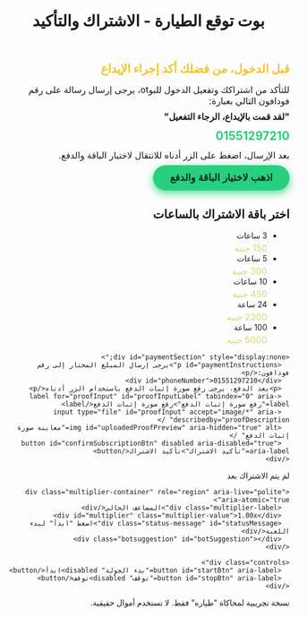 <!DOCTYPE html>
<html lang="ar" dir="rtl">
<head>
<meta charset="UTF-8" />
<meta name="viewport" content="width=device-width, initial-scale=1, maximum-scale=1, user-scalable=no" />
<title>بوت توقع الطيارة مع الاشتراك والتأكيد - 1xBat</title>
<style>
  @import url('https://fonts.googleapis.com/css2?family=Cairo:wght@400;700&display=swap');

  * {
    box-sizing: border-box;
  }

  body {
    margin: 0; padding: 0;
    font-family: 'Cairo', sans-serif;
    background: linear-gradient(135deg, #0b1a2f, #182c52);
    color: #ddd;
    display: flex;
    flex-direction: column;
    align-items: center;
    min-height: 100vh;
    user-select: none;
  }

  header {
    width: 100%;
    background: #102c4b;
    text-align: center;
    padding: 15px 0;
    box-shadow: 0 3px 10px #0009;
  }

  header h1 {
    margin: 0;
    font-weight: 700;
    font-size: 1.8rem;
    color: #27d07f;
    letter-spacing: 2px;
  }

  main {
    flex: 1;
    padding: 20px 15px;
    max-width: 360px;
    width: 100%;
    display: flex;
    flex-direction: column;
    gap: 15px;
    box-sizing: border-box;
    position: relative;
  }

  /* Initial Payment Info Screen */
  #initialConfirmScreen {
    background: #142f55;
    border-radius: 12px;
    padding: 20px;
    text-align: center;
    box-shadow: 0 0 20px #27d07faa inset;
  }
  #initialConfirmScreen h2 {
    color: #f4c430;
    margin: 0 0 15px 0;
    user-select: text;
  }
  #initialConfirmScreen p {
    margin: 8px 0;
    font-size: 1rem;
    user-select: text;
  }
  #phoneNumberInitial {
    font-weight: 700;
    font-size: 1.3rem;
    color: #27d07f;
    user-select: text;
    margin:12px 0;
  }
  #startToSubscriptionBtn {
    background: #27d07f;
    color: #102a17;
    font-weight: 700;
    padding: 12px 30px;
    border-radius: 25px;
    border:none;
    cursor: pointer;
    font-size: 1.1rem;
    box-shadow: 0 5px 15px #27d07fcc;
    user-select: none;
    transition: background-color 0.3s ease;
  }
  #startToSubscriptionBtn:hover {
    background: #1a8b50;
  }

  /* Subscription packages */
  #subscriptionScreen {
    background: #142f55;
    border-radius: 12px;
    padding: 20px;
    box-shadow: 0 0 20px #27d07faa inset;
    text-align: center;
    display: none;
  }

  #subscriptionScreen h2 {
    margin-top: 0;
    color: #f4c430;
    font-weight: 700;
    font-size: 1.5rem;
    margin-bottom: 12px;
    user-select: text;
  }

  .pkg-list {
    list-style: none;
    padding: 0;
    margin: 0 0 15px 0;
    display: flex;
    flex-direction: column;
    gap: 12px;
  }

  .pkg-item {
    background: #1e426f;
    border-radius: 12px;
    padding: 15px 20px;
    cursor: pointer;
    box-shadow: 0 0 10px #27d07f88;
    transition: background-color 0.3s ease;
  }

  .pkg-item:hover,
  .pkg-item.selected {
    background: #27d07f;
    color: #102a17;
    box-shadow: 0 0 20px #27d07fdd;
  }

  .pkg-item > span {
    font-weight: 700;
    font-size: 1.2rem;
    user-select: none;
  }
  .pkg-price {
    font-size: 1rem;
    margin-top: 4px;
    color: #d6d67a;
  }

  #paymentSection {
    margin-top: 15px;
    display: none;
  }
  #paymentInstructions {
    font-size: 1rem;
    user-select: text;
    color: #eee;
  }
  #phoneNumber {
    font-weight: 700;
    color: #27d07f;
    font-size: 1.3rem;
    margin: 8px 0 12px 0;
  }

  #proofInputLabel {
    background: #27d07f;
    color: #102a17;
    padding: 10px 20px;
    border-radius: 25px;
    cursor: pointer;
    display: inline-block;
    margin-bottom: 15px;
    font-weight: 700;
    user-select: none;
  }
  #proofInputLabel:hover {
    background: #1a8b50;
  }
  #proofInput {
    display: none;
  }

  #uploadedProofPreview {
    margin-top: 10px;
    max-width: 100%;
    border-radius: 8px;
    box-shadow: 0 0 10px #27d07faa inset;
    display: none;
  }

  #confirmSubscriptionBtn {
    background: #f4c430;
    border: none;
    color: #1a1210;
    font-weight: 700;
    padding: 14px 30px;
    border-radius: 25px;
    cursor: pointer;
    font-size: 1.1rem;
    box-shadow: 0 5px 15px #f4c430cc;
    user-select: none;
    transition: background-color 0.3s ease;
  }
  #confirmSubscriptionBtn:disabled {
    cursor: not-allowed;
    opacity: 0.6;
  }
  #confirmSubscriptionBtn:hover:not(:disabled) {
    background: #dbac00;
  }

  /* Hidden by default */
  #gameScreen {
    display: none;
    flex-direction: column;
    gap: 15px;
  }

  .multiplier-container {
    background: #142f55;
    border-radius: 12px;
    padding: 25px 15px;
    box-shadow: 0 0 20px #27d07faa inset;
    text-align: center;
  }

  .multiplier-label {
    font-size: 1rem;
    color: #9ee6b8;
    margin-bottom: 8px;
  }

  .multiplier-value {
    font-size: 4rem;
    font-weight: 900;
    color: #27d07f;
    text-shadow: 0 0 10px #27d07fbb;
  }

  .status-message {
    margin-top: 10px;
    font-size: 1.1rem;
    height: 30px;
    color: #eee;
  }

  .botsuggestion {
    margin-top: 8px;
    font-size: 1rem;
    color: #fff6a3;
    text-align: center;
    font-weight: 600;
    user-select: text;
  }

  .controls {
    display: flex;
    gap: 15px;
    justify-content: center;
  }

  button {
    background: #27d07f;
    border: none;
    border-radius: 25px;
    color: #102a17;
    font-weight: 700;
    font-size: 1.1rem;
    padding: 12px 30px;
    cursor: pointer;
    box-shadow: 0 5px 15px #27d07fcc;
    transition: background-color 0.3s ease;
    user-select: none;
  }

  button:disabled {
    cursor: not-allowed;
    background: #555a5a;
    box-shadow: none;
  }

  button:hover:not(:disabled) {
    background: #1a8b50;
    box-shadow: 0 5px 20px #1a8b5077;
  }

  .subscription-timer {
    background: #1e6041;
    color: #d6d67a;
    font-weight: 700;
    padding: 10px 15px;
    border-radius: 10px;
    text-align: center;
    box-shadow: 0 0 15px #d6d67a88 inset;
    font-size: 1.1rem;
    user-select: none;
  }

  .footer-note {
    color: #999;
    font-size: 0.75rem;
    text-align: center;
    padding: 10px 5px 15px;
    user-select: text;
  }

  /* Scrollbar hidden for mobile */
  ::-webkit-scrollbar {
    display: none;
  }

  /* Responsive - fit 600px height, 350px width */
  @media screen and (max-width: 375px) {
    main {
      max-width: 340px;
      padding: 15px;
      gap: 12px;
    }
    .multiplier-value {
      font-size: 3.5rem;
    }
    button {
      font-size: 1rem;
      padding: 11px 25px;
    }
  }
</style>
</head>
<body>
<header>
  <h1>بوت توقع الطيارة - الاشتراك والتأكيد</h1>
</header>
<main>

  <section id="initialConfirmScreen" aria-live="polite" aria-atomic="true">
    <h2>قبل الدخول، من فضلك أكد إجراء الإيداع</h2>
    <p>للتأكد من اشتراكك وتفعيل الدخول للبوot، يرجى إرسال رسالة على رقم فودافون التالي بعبارة:</p>
    <p><strong>"لقد قمت بالإيداع، الرجاء التفعيل"</strong></p>
    <div id="phoneNumberInitial">01551297210</div>
    <p>بعد الإرسال، اضغط على الزر أدناه للانتقال لاختيار الباقة والدفع.</p>
    <button id="startToSubscriptionBtn" aria-label="الانتقال لاختيار باقة الاشتراك">اذهب لاختيار الباقة والدفع</button>
  </section>

  <section id="subscriptionScreen" aria-live="polite" aria-atomic="true" tabindex="0" aria-label="شاشة اختيار باقة الاشتراك">
    <h2>اختر باقة الاشتراك بالساعات</h2>
    <ul class="pkg-list" role="list">
      <li class="pkg-item" tabindex="0" data-hours="3" data-price="150" aria-label="اشتراك 3 ساعات بسعر 150 جنيه">
        <span>3 ساعات</span>
        <div class="pkg-price">150 جنيه</div>
      </li>
      <li class="pkg-item" tabindex="0" data-hours="5" data-price="300" aria-label="اشتراك 5 ساعات بسعر 300 جنيه">
        <span>5 ساعات</span>
        <div class="pkg-price">300 جنيه</div>
      </li>
      <li class="pkg-item" tabindex="0" data-hours="10" data-price="450" aria-label="اشتراك 10 ساعات بسعر 450 جنيه">
        <span>10 ساعات</span>
        <div class="pkg-price">450 جنيه</div>
      </li>
      <li class="pkg-item" tabindex="0" data-hours="24" data-price="2300" aria-label="اشتراك 24 ساعة بسعر 2300 جنيه">
        <span>24 ساعة</span>
        <div class="pkg-price">2300 جنيه</div>
      </li>
      <li class="pkg-item" tabindex="0" data-hours="100" data-price="5000" aria-label="اشتراك 100 ساعة بسعر 5000 جنيه">
        <span>100 ساعة</span>
        <div class="pkg-price">5000 جنيه</div>
      </li>
    </ul>

    <div id="paymentSection" style="display:none;">
      <p id="paymentInstructions">يرجى إرسال المبلغ المختار إلى رقم فودافون:</p>
      <div id="phoneNumber">01551297210</div>
      <p>بعد الدفع، يرجى رفع صورة إثبات الدفع باستخدام الزر أدناه</p>
      <label for="proofInput" id="proofInputLabel" tabindex="0" aria-label="رفع صورة إثبات الدفع">رفع صورة إثبات الدفع</label>
      <input type="file" id="proofInput" accept="image/*" aria-describedby="proofDescription" />
      <img id="uploadedProofPreview" aria-hidden="true" alt="معاينة صورة إثبات الدفع" />
      <button id="confirmSubscriptionBtn" disabled aria-disabled="true" aria-label="تأكيد الاشتراك">تأكيد الاشتراك</button>
    </div>
  </section>

  <section id="gameScreen" aria-live="polite" aria-atomic="true" tabindex="0" aria-label="شاشة لعبة توقع الطيارة">
    <div class="subscription-timer" aria-live="polite" aria-atomic="true" id="subscriptionTimer" aria-label="الوقت المتبقي للاشتراك">
      لم يتم الاشتراك بعد
    </div>

    <div class="multiplier-container" role="region" aria-live="polite" aria-atomic="true">
      <div class="multiplier-label">المضاعف الحالي</div>
      <div id="multiplier" class="multiplier-value">1.00x</div>
      <div class="status-message" id="statusMessage">اضغط "ابدأ" لبدء اللعبة</div>
      <div class="botsuggestion" id="botSuggestion"></div>
    </div>

    <div class="controls">
      <button id="startBtn" aria-label="بدء الجولة" disabled>ابدأ</button>
      <button id="stopBtn" aria-label="توقف" disabled>توقف</button>
    </div>
  </section>
</main>

<div class="footer-note">
  نسخة تجريبية لمحاكاة "طياره" فقط. لا تستخدم أموال حقيقية.
</div>

<script>
  (function(){
    // Initial screens and buttons
    const initialConfirmScreen = document.getElementById('initialConfirmScreen');
    const startToSubscriptionBtn = document.getElementById('startToSubscriptionBtn');
    const subscriptionScreen = document.getElementById('subscriptionScreen');
    const paymentSection = document.getElementById('paymentSection');
    const proofInput = document.getElementById('proofInput');
    const uploadedProofPreview = document.getElementById('uploadedProofPreview');
    const confirmSubscriptionBtn = document.getElementById('confirmSubscriptionBtn');
    const gameScreen = document.getElementById('gameScreen');

    // Game elements
    const multiplierSpan = document.getElementById('multiplier');
    const statusMessage = document.getElementById('statusMessage');
    const botSuggestion = document.getElementById('botSuggestion');
    const startBtn = document.getElementById('startBtn');
    const stopBtn = document.getElementById('stopBtn');
    const subscriptionTimer = document.getElementById('subscriptionTimer');

    // Subscription related
    const pkgItems = [...document.querySelectorAll('.pkg-item')];
    let selectedPackage = null;
    let proofUploaded = false;
    let subscriptionEnd = null;
    let subscriptionTimerInterval = null;

    // Game state
    let gameRunning = false;
    let multiplier = 1.00;
    let crashPoint = 0;
    let animationFrameId = null;
    let startTime = 0;
    let cashedOut = false;

    // Prevent access to game or subscription without initial confirmation
    let initialConfirmed = false;

    // Show subscription screen after initial confirm
    startToSubscriptionBtn.addEventListener('click', () => {
      initialConfirmed = true;
      initialConfirmScreen.style.display = 'none';
      subscriptionScreen.style.display = 'block';
    });

    // Package selection 
    pkgItems.forEach(item => {
      item.addEventListener('click', () => {
        pkgItems.forEach(i => i.classList.remove('selected'));
        item.classList.add('selected');
        selectedPackage = {
          hours: Number(item.getAttribute('data-hours')),
          price: Number(item.getAttribute('data-price'))
        };
        paymentSection.style.display = 'block';
        proofInput.value = '';
        uploadedProofPreview.style.display = 'none';
        confirmSubscriptionBtn.disabled = true;
        confirmSubscriptionBtn.setAttribute('aria-disabled', 'true');
        proofUploaded = false;
      });
      item.addEventListener('keydown', e => {
        if (e.key === "Enter" || e.key === " ") {
          e.preventDefault();
          item.click();
        }
      });
    });

    // Proof upload handling
    proofInput.addEventListener('change', function(event){
      const file = event.target.files[0];
      if (file && file.type.startsWith('image/')) {
        const reader = new FileReader();
        reader.onload = function(e) {
          uploadedProofPreview.src = e.target.result;
          uploadedProofPreview.style.display = 'block';
          confirmSubscriptionBtn.disabled = false;
          confirmSubscriptionBtn.setAttribute('aria-disabled', 'false');
          proofUploaded = true;
        }
        reader.readAsDataURL(file);
      } else {
        uploadedProofPreview.style.display = 'none';
        confirmSubscriptionBtn.disabled = true;
        confirmSubscriptionBtn.setAttribute('aria-disabled', 'true');
        proofUploaded = false;
      }
    });

    confirmSubscriptionBtn.addEventListener('click', () => {
      if (!proofUploaded) return;
      if (!selectedPackage) {
        alert("يرجى اختيار باقة اشتراك أولاً");
        return;
      }
      confirmSubscriptionBtn.disabled = true;
      confirmSubscriptionBtn.textContent = 'جار التحقق...';

      // Simulate server verification delay + activate subscription
      setTimeout(() => {
        let now = new Date();
        if (subscriptionEnd && subscriptionEnd > now) {
          subscriptionEnd = new Date(subscriptionEnd.getTime() + selectedPackage.hours * 3600 * 1000);
        } else {
          subscriptionEnd = new Date(now.getTime() + selectedPackage.hours * 3600 * 1000);
        }

        confirmSubscriptionBtn.textContent = 'تم التأكيد! الاشتراك مفعل';
        subscriptionScreen.style.display = 'none';
        gameScreen.style.display = 'flex';
        startBtn.disabled = false;
        stopBtn.disabled = true;

        paymentSection.style.display = 'none';
        proofInput.value = '';
        uploadedProofPreview.style.display = 'none';
        pkgItems.forEach(i => i.classList.remove('selected'));
        selectedPackage = null;
        proofUploaded = false;
        updateSubscriptionTimer();

        if (subscriptionTimerInterval) clearInterval(subscriptionTimerInterval);
        subscriptionTimerInterval = setInterval(updateSubscriptionTimer, 1000);
      }, 2500);
    });

    // Subscription timer update
    function updateSubscriptionTimer() {
      if (!subscriptionEnd) {
        subscriptionTimer.textContent = "لم يتم الاشتراك بعد";
        disableGameControls();
        return false;
      }
      let now = new Date();
      let diffMs = subscriptionEnd - now;
      if (diffMs <= 0) {
        subscriptionTimer.textContent = "انتهى الاشتراك";
        subscriptionEnd = null;
        disableGameControls();
        alert("انتهى اشتراكك، يرجى التجديد للعب.");
        subscriptionScreen.style.display = 'block';
        gameScreen.style.display = 'none';
        return false;
      }
      let diffSec = Math.floor(diffMs / 1000);
      let h = Math.floor(diffSec / 3600);
      let m = Math.floor((diffSec % 3600) / 60);
      let s = diffSec % 60;
      subscriptionTimer.textContent = `الوقت المتبقي في الاشتراك: ${h} ساعة ${m} دقيقة ${s} ثانية`;
      enableGameControls();
      return true;
    }

    // Enable / Disable game controls
    function disableGameControls() {
      startBtn.disabled = true;
      stopBtn.disabled = true;
    }
    function enableGameControls() {
      if (!gameRunning) startBtn.disabled = false;
      stopBtn.disabled = gameRunning;
    }

    // Game functions
    function pickCrashPoint() {
      let r = Math.random();
      let crash = Math.floor((1 / r) * 100) / 100;
      if (crash < 1) crash = 1;
      if (crash > 10) crash = 10;
      return crash;
    }

    function updateMultiplier(timestamp) {
      if (!startTime) startTime = timestamp;
      let elapsed = (timestamp - startTime) / 1000;
      multiplier = 1 + Math.pow(1.15, elapsed);
      multiplierSpan.textContent = multiplier.toFixed(2) + 'x';

      if (multiplier >= crashPoint) {
        multiplierSpan.textContent = crashPoint.toFixed(2) + 'x';
        statusMessage.textContent = "انتهت الجولة: الطيارة انفجرت عند " + crashPoint.toFixed(2) + "x.";
        gameRunning = false;
        startBtn.disabled = false;
        stopBtn.disabled = true;
        cancelAnimationFrame(animationFrameId);
      } else {
        animationFrameId = requestAnimationFrame(updateMultiplier);
      }
    }

    function startGame() {
      if (!initialConfirmed) {
        alert("يرجى تأكيد الإيداع والانتقال لاختيار الاشتراك أولاً.");
        return;
      }
      if (!updateSubscriptionTimer()) return;
      gameRunning = true;
      multiplier = 1.00;
      startTime = 0;
      cashedOut = false;
      crashPoint = pickCrashPoint();
      multiplierSpan.textContent = multiplier.toFixed(2) + 'x';
      statusMessage.textContent = "الطيارة تقلع...";
      botSuggestion.textContent = "البوت يتوقع أن الطيارة ستضرب عند: " + crashPoint.toFixed(2) + "x";
      startBtn.disabled = true;
      stopBtn.disabled = false;
      animationFrameId = requestAnimationFrame(updateMultiplier);
    }

    function stopGame() {
      if (!gameRunning || cashedOut) return;
      cashedOut = true;
      gameRunning = false;
      cancelAnimationFrame(animationFrameId);
      statusMessage.textContent = "توقفت عند المضاعف " + multiplier.toFixed(2) + "x. توقع ناجح!";
      startBtn.disabled = false;
      stopBtn.disabled = true;
    }

    // Attach event listeners
    startBtn.addEventListener('click', startGame);
    stopBtn.addEventListener('click', stopGame);

    // Initialize UI states
    subscriptionScreen.style.display = 'none';
    gameScreen.style.display = 'none';
  })();
</script>
</body>
</html>
